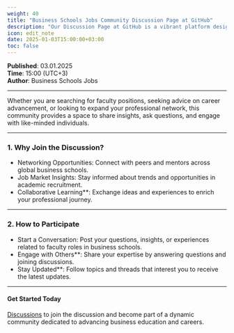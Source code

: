 ```yaml
---
weight: 40
title: "Business Schools Jobs Community Discussion Page at GitHub"
description: "Our Discussion Page at GitHub is a vibrant platform designed to connect educators, researchers, and professionals in the field of business academia."
icon: edit_note
date: 2025-01-03T15:00:00+03:00
toc: false
---
```


**Published**: 03.01.2025 <br> **Time**: 15:00 (UTC+3) <br> **Author**: Business Schools Jobs

---

Whether you are searching for faculty positions, seeking advice on career advancement, or looking to expand your professional network, this community provides a space to share insights, ask questions, and engage with like-minded individuals.

---

### 1. **Why Join the Discussion?**
- Networking Opportunities: Connect with peers and mentors across global business schools.
- Job Market Insights: Stay informed about trends and opportunities in academic recruitment.
- Collaborative Learning**: Exchange ideas and experiences to enrich your professional journey.

---

### 2. **How to Participate**
- Start a Conversation: Post your questions, insights, or experiences related to faculty roles in business schools.
- Engage with Others**: Share your expertise by answering questions and joining discussions.
- Stay Updated**: Follow topics and threads that interest you to receive the latest updates.

---

#### Get Started Today
[Discussions](https://github.com/articleos/community/discussions) to join the discussion and become part of a dynamic community dedicated to advancing business education and careers.